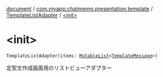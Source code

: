 [document](../../index.md) / [com.myapp.chatmemo.presentation.template](../index.md) / [TemplateListAdapter](index.md) / [&lt;init&gt;](./-init-.md)

# &lt;init&gt;

`TemplateListAdapter(items: `[`MutableList`](https://kotlinlang.org/api/latest/jvm/stdlib/kotlin.collections/-mutable-list/index.html)`<`[`TemplateMessage`](../../com.myapp.chatmemo.domain.model.value/-template-message/index.md)`>)`

定型文作成画面用のリストビューアダプター

